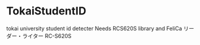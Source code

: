 # TokaiStudentID
tokai university student id detecter
Needs RCS620S library and FeliCa リーダー・ライター RC-S620S
